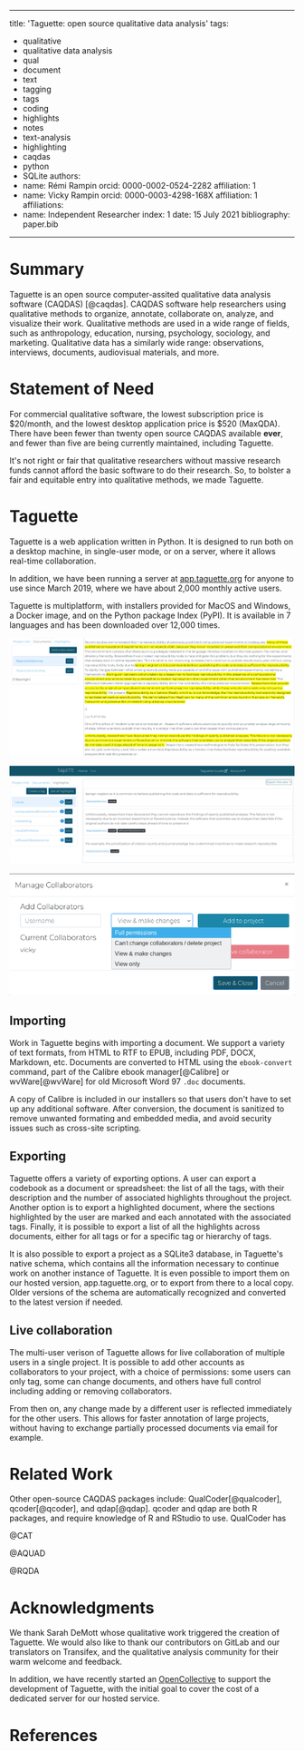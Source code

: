 <!--
Preview this with https://whedon.theoj.org/
-->

---
title: 'Taguette: open source qualitative data analysis'
tags:
  - qualitative
  - qualitative data analysis
  - qual
  - document
  - text
  - tagging
  - tags
  - coding
  - highlights
  - notes
  - text-analysis
  - highlighting
  - caqdas
  - python
  - SQLite
authors:
  - name: Rémi Rampin
    orcid: 0000-0002-0524-2282
    affiliation: 1
  - name: Vicky Rampin
    orcid: 0000-0003-4298-168X
    affiliation: 1
affiliations:
 - name: Independent Researcher
   index: 1
date: 15 July 2021
bibliography: paper.bib
---

# Summary

Taguette is an open source computer-assited qualitative data analysis software (CAQDAS) [@caqdas]. CAQDAS software help researchers using qualitative methods to organize, annotate, collaborate on, analyze, and visualize their work. Qualitative methods are used in a wide range of fields, such as anthropology, education, nursing, psychology, sociology, and marketing. Qualitative data has a similarly wide range: observations, interviews, documents, audiovisual materials, and more.

# Statement of Need

For commercial qualitative software, the lowest subscription price is $20/month, and the lowest desktop application price is $520 (MaxQDA). There have been fewer than twenty open source CAQDAS available **ever**, and fewer than five are being currently maintained, including Taguette.

It's not right or fair that qualitative researchers without massive research funds cannot afford the basic software to do their research. So, to bolster a fair and equitable entry into qualitative methods, we made Taguette.

# Taguette

Taguette is a web application written in Python. It is designed to run both on a desktop machine, in single-user mode, or on a server, where it allows real-time collaboration.

In addition, we have been running a server at [app.taguette.org](https://app.taguette.org/) for anyone to use since March 2019, where we have about 2,000 monthly active users.

Taguette is multiplatform, with installers provided for MacOS and Windows, a Docker image, and on the Python package Index (PyPI). It is available in 7 languages and has been downloaded over 12,000 times.

![Document view, where highlights are created and associated with tags](01-document.png)

![List of highlights for a given tag](02-view-tag.png)

![Adding collaborators through the interface](03-collabs.png)

## Importing

Work in Taguette begins with importing a document. We support a variety of text formats, from HTML to RTF to EPUB, including PDF, DOCX, Markdown, etc. Documents are converted to HTML using the `ebook-convert` command, part of the Calibre ebook manager[@Calibre] or wvWare[@wvWare] for old Microsoft Word 97 `.doc` documents.

A copy of Calibre is included in our installers so that users don't have to set up any additional software. After conversion, the document is sanitized to remove unwanted formating and embedded media, and avoid security issues such as cross-site scripting.

## Exporting

Taguette offers a variety of exporting options. A user can export a codebook as a document or spreadsheet: the list of all the tags, with their description and the number of associated highlights throughout the project. Another option is to export a highlighted document, where the sections highlighted by the user are marked and each annotated with the associated tags. Finally, it is possible to export a list of all the highlights across documents, either for all tags or for a specific tag or hierarchy of tags.

It is also possible to export a project as a SQLite3 database, in Taguette's native schema, which contains all the information necessary to continue work on another instance of Taguette. It is even possible to import them on our hosted version, app.taguette.org, or to export from there to a local copy. Older versions of the schema are automatically recognized and converted to the latest version if needed.

## Live collaboration

The multi-user verison of Taguette allows for live collaboration of multiple users in a single project. It is possible to add other accounts as collaborators to your project, with a choice of permissions: some users can only tag, some can change documents, and others have full control including adding or removing collaborators.

From then on, any change made by a different user is reflected immediately for the other users. This allows for faster annotation of large projects, without having to exchange partially processed documents via email for example.

# Related Work

Other open-source CAQDAS packages include: QualCoder[@qualcoder], qcoder[@qcoder], and qdap[@qdap]. qcoder and qdap are both R packages, and require knowledge of R and RStudio to use. QualCoder has

@CAT

@AQUAD

@RQDA

# Acknowledgments

We thank Sarah DeMott whose qualitative work triggered the creation of Taguette. We would also like to thank our contributors on GitLab and our translators on Transifex, and the qualitative analysis community for their warm welcome and feedback.

In addition, we have recently started an [OpenCollective](https://opencollective.com/taguette) to support the development of Taguette, with the initial goal to cover the cost of a dedicated server for our hosted service.

# References
